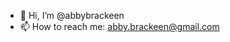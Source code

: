 - 👋 Hi, I’m @abbybrackeen
- 📫 How to reach me: abby.brackeen@gmail.com

<!---
abbybrackeen/abbybrackeen is a ✨ special ✨ repository because its `README.md` (this file) appears on your GitHub profile.
You can click the Preview link to take a look at your changes.
--->
